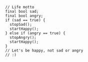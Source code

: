     // Life motto
    final bool sad;
    final bool angry;
    if (sad == true) {
      stopSad();
      startHappy();
    } else if (angry == true) {
      stopAngry();
      startHappy();
    }
    // Let's be happy, not sad or angry
    // :)
